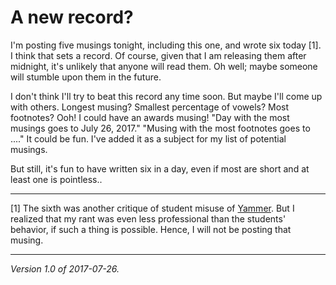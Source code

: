 A new record?
=============

I'm posting five musings tonight, including this one, and wrote six today
[1].  I think that sets a record.  Of course, given that I am releasing
them after midnight, it's unlikely that anyone will read them.  Oh well;
maybe someone will stumble upon them in the future.

I don't think I'll try to beat this record any time soon.  But maybe I'll
come up with others.  Longest musing?  Smallest percentage of vowels?
Most footnotes?  Ooh!  I could have an awards musing!  "Day with the
most musings goes to July 26, 2017."  "Musing with the most footnotes
goes to ...."  It could be fun.  I've added it as a subject for my list
of potential musings.

But still, it's fun to have written six in a day, even if most are short
and at least one is pointless..

---

[1] The sixth was another critique of student misuse of [Yammer](yammering).
But I realized that my rant was even less professional than the students'
behavior, if such a thing is possible.  Hence, I will not be posting that
musing.

---

*Version 1.0 of 2017-07-26.*
